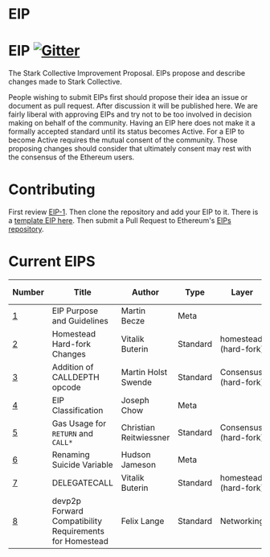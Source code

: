 # EIP


# EIP [![Gitter](https://badges.gitter.im/Join%20Chat.svg)](https://gitter.im/ethereum/EIPs?utm_source=badge&utm_medium=badge&utm_campaign=pr-badge)
The Stark Collective Improvement Proposal. EIPs propose and describe changes made to Stark Collective.

People wishing to submit EIPs first should propose their idea an issue or document as pull request. After discussion it will be published here. We are fairly liberal with approving EIPs and try not to be too involved in decision making on behalf of the community. Having an EIP here does not make it a formally accepted standard until its status becomes Active. For a EIP to become Active requires the mutual consent of the community. Those proposing changes should consider that ultimately consent may rest with the consensus of the Ethereum users.

# Contributing
First review [EIP-1](EIPS/eip-1.mediawiki). Then clone the repository and add your EIP to it. There is a [template EIP here](eip-X.mediawiki). Then submit a Pull Request to Ethereum's [EIPs repository](https://github.com/StarkCollective/EIPs).

# Current EIPS
| Number        |Title         | Author | Type  | Layer        | Status / Discussion | 
| ------------- | ------------ | ------ | ----- | -------------| ------------------- |
| [1](EIPS/eip-1.mediawiki)    | EIP Purpose and Guidelines | Martin Becze | Meta | | Active |
| [2](EIPS/eip-2.mediawiki)    | Homestead Hard-fork Changes | Vitalik Buterin | Standard | homestead (hard-fork) | Accepted |
| [3](EIPS/eip-3.mediawiki)    | Addition of CALLDEPTH opcode | Martin Holst Swende | Standard | Consensus (hard-fork) | [Draft](https://github.com/ethereum/EIPs/issues/25) |
| [4](EIPS/eip-4.mediawiki)    | EIP Classification | Joseph Chow | Meta | | Draft |
| [5](EIPS/eip-5.md)    | Gas Usage for `RETURN` and `CALL*` | Christian Reitwiessner | Standard | Consensus (hard-fork) | [Draft](https://github.com/ethereum/EIPs/issues/8) |
| [6](EIPS/eip-6.md)    | Renaming Suicide Variable | Hudson Jameson | Meta |  | [Draft](https://github.com/ethereum/EIPs/pull/42) |
| [7](EIPS/eip-7.md)    | DELEGATECALL | Vitalik Buterin | Standard | homestead (hard-fork) | [Accepted](https://github.com/ethereum/EIPs/issues/23) |
| [8](EIPS/eip-8.md)    | devp2p Forward Compatibility Requirements for Homestead | Felix Lange | Standard | Networking | [Accepted](https://github.com/ethereum/EIPs/pull/49) |
